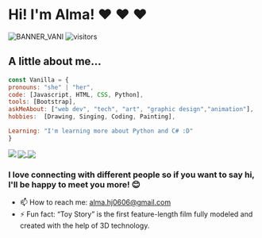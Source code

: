 # Hi! I'm Alma! ❤ ❤ ❤

![BANNER_VANI](https://user-images.githubusercontent.com/62974302/131444568-d0114ffa-8407-493a-8895-bda335aec62d.png)
![visitors](https://visitor-badge.glitch.me/badge?page_id=VanillaNilla.visitor-badge)
<!-- <img height="32" width="32" src="https://cdn.jsdelivr.net/npm/simple-icons@v5/icons/[ICON SLUG].svg" />
<img height="32" width="32" src="https://unpkg.com/simple-icons@v5/icons/[ICON SLUG].svg" /> -->
## A little about me...

  ```js
const Vanilla = {
  pronouns: "she" | "her",
  code: [Javascript, HTML, CSS, Python],
  tools: [Bootstrap],
  askMeAbout: ["web dev", "tech", "art", "graphic design","animation"],
  hobbies:  [Drawing, Singing, Coding, Painting],
  
  Learning: "I'm learning more about Python and C# :D"
}
```
<div class="container">
<a href="https://github-profile-trophy.vercel.app">
  <img align="left" src="https://github-profile-trophy.vercel.app/?username=VanillaNilla&theme=dracula" />
</a>
<a href="https://github.com/anuraghazra/convoychat">
  <img align="center" src="https://github-readme-stats.vercel.app/api?username=VanillaNilla&show_icons=true&theme=tokyonight" />
</a>
<a href="https://github.com/anuraghazra/github-readme-stats">
  <img align="center" src="https://github-readme-stats.vercel.app/api/top-langs/?username=VanillaNilla&layout=compact" />
</a>
</div>


 ### I love connecting with different people so if you want to say hi, I'll be happy to meet you more! 😊


- 📫 How to reach me: alma.hj0606@gmail.com
- ⚡ Fun fact: “Toy Story” is the first feature-length film fully modeled and created with the help of 3D technology.
